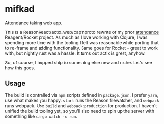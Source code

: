 # mifkad

Attendance taking web app.

This is a ReasonReact/actix_web/cap'nproto rewrite of my prior [attendance](https://github.com/deciduously/attendance) Reagent/Rocket project.  As much as I love working with Clojure, I was spending more time with the tooling I felt was reasonable while porting that to re-frame and adding functionality.  Same goes for Rocket - great to work with, but nightly rust was a hassle.  It turns out actix is great, anyhow.

So, of course, I hopped ship to something else new and niche.  Let's see how this goes.

## Usage
 The build is contralled via `npm` scripts defined in `package.json`.  I prefer `yarn`, use what makes you happy.  `start` runs the Reason filewatcher, and `webpack` runs webpack.  Use `build` and `webpack:production` for production.  I haven't unified the build tooling yet, so you'll also need to spin up the server with something like `cargo watch -x run`.
